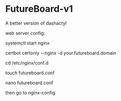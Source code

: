 # FutureBoard-v1
A better version of dashactyl


web server config:

systemctl start nginx

certbot certonly --nginx -d your.futureboard.domain

cd /etc/nginx/conf.d

touch futureboard.conf

nano futureboard.conf

then go to nginx-config

